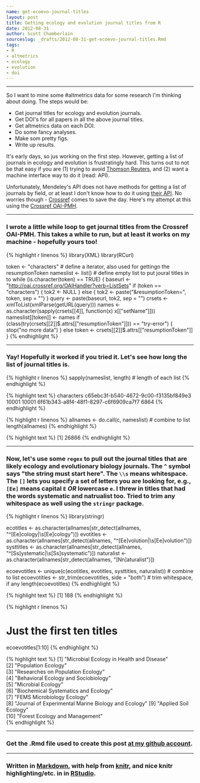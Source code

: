 ```yaml
---
name: get-ecoevo-journal-titles
layout: post
title: Getting ecology and evolution journal titles from R
date: 2012-08-31
author: Scott Chamberlain
sourceslug: _drafts/2012-08-31-get-ecoevo-journal-titles.Rmd
tags: 
- R
- altmetrics
- ecology
- evolution
- doi
---
```



*********

So I want to mine some #altmetrics data for some research I'm thinking about doing.  The steps would be: 

+ Get journal titles for ecology and evolution journals. 
+ Get DOI's for all papers in all the above journal titles. 
+ Get altmetrics data on each DOI. 
+ Do some fancy analyses. 
+ Make som pretty figs. 
+ Write up results. 

It's early days, so jus working on the first step.  However, getting a list of journals in ecology and evolution is frustratingly hard.  This turns out to not be that easy if you are (1) trying to avoid [Thomson Reuters](http://thomsonreuters.com/), and (2) want a machine interface way to do it (read: API). 

Unfortunately, Mendeley's API does not have methods for getting a list of journals by field, or at least I don't know how to do it using [their API](http://apidocs.mendeley.com/).  No worries though - [Crossref](http://crossref.org/) comes to save the day.   Here's my attempt at this using the [Crossref OAI-PMH](http://help.crossref.org/#using_oai_pmh).

*********

### I wrote a little while loop to get journal titles from the Crossref OAI-PMH. This takes a while to run, but at least it works on my machine - hopefully yours too!

{% highlight r linenos %}
library(XML)
library(RCurl)

token <- "characters"  # define a iterator, also used for gettingn the resumptionToken
nameslist <- list()  # define empty list to put joural titles in to
while (is.character(token) == TRUE) {
    baseurl <- "http://oai.crossref.org/OAIHandler?verb=ListSets"
    if (token == "characters") {
        tok2 <- NULL
    } else {
        tok2 <- paste("&resumptionToken=", token, sep = "")
    }
    query <- paste(baseurl, tok2, sep = "")
    crsets <- xmlToList(xmlParse(getURL(query)))
    names <- as.character(sapply(crsets[[4]], function(x) x[["setName"]]))
    nameslist[[token]] <- names
    if (class(try(crsets[[2]]$.attrs[["resumptionToken"]])) == "try-error") {
        stop("no more data")
    } else token <- crsets[[2]]$.attrs[["resumptionToken"]]
}
{% endhighlight %}


*********

### Yay!  Hopefully it worked if you tried it.  Let's see how long the list of journal titles is. 

{% highlight r linenos %}
sapply(nameslist, length)  # length of each list
{% endhighlight %}



{% highlight text %}
                          characters c65ebc3f-b540-4672-9c00-f3135bf849e3 
                               10001                                10001 
6f61b343-a8f4-48f1-8297-c6f6909ca7f7 
                                6864 
{% endhighlight %}



{% highlight r linenos %}
allnames <- do.call(c, nameslist)  # combine to list
length(allnames)
{% endhighlight %}



{% highlight text %}
[1] 26866
{% endhighlight %}


*********


### Now, let's use some `regex` to pull out the journal titles that are likely ecology and evolutionary biology journals.  The `^` symbol says "the string must start here". The `\\s` means whitespace.  The `[]` lets you specify a set of letters you are looking for, e.g., `[Ee]` means capital `E` *OR* lowercase `e`.  I threw in titles that had the words systematic and natrualist too.  Tried to trim any whitespace as well using the `stringr` package. 

{% highlight r linenos %}
library(stringr)

ecotitles <- as.character(allnames[str_detect(allnames, "^[Ee]cology|\\s[Ee]cology")])
evotitles <- as.character(allnames[str_detect(allnames, "^[Ee]volution|\\s[Ee]volution")])
systtitles <- as.character(allnames[str_detect(allnames, "^[Ss]ystematic|\\s[Ss]systematic")])
naturalist <- as.character(allnames[str_detect(allnames, "[Nn]aturalist")])

ecoevotitles <- unique(c(ecotitles, evotitles, systtitles, naturalist))  # combine to list
ecoevotitles <- str_trim(ecoevotitles, side = "both")  # trim whitespace, if any
length(ecoevotitles)
{% endhighlight %}



{% highlight text %}
[1] 188
{% endhighlight %}



{% highlight r linenos %}

# Just the first ten titles
ecoevotitles[1:10]
{% endhighlight %}



{% highlight text %}
 [1] "Microbial Ecology in Health and Disease"           
 [2] "Population Ecology"                                
 [3] "Researches on Population Ecology"                  
 [4] "Behavioral Ecology and Sociobiology"               
 [5] "Microbial Ecology"                                 
 [6] "Biochemical Systematics and Ecology"               
 [7] "FEMS Microbiology Ecology"                         
 [8] "Journal of Experimental Marine Biology and Ecology"
 [9] "Applied Soil Ecology"                              
[10] "Forest Ecology and Management"                     
{% endhighlight %}

*********

### Get the .Rmd file used to create this post [at my github account](https://github.com/sckott/sckott.github.com/tree/master/_drafts/2012-08-30-get-ecoevo-journal-titles.Rmd).

*********

### Written in [Markdown](http://daringfireball.net/projects/markdown/), with help from [knitr](http://yihui.name/knitr/), and nice knitr highlighting/etc. in in [RStudio](http://rstudio.org/).
